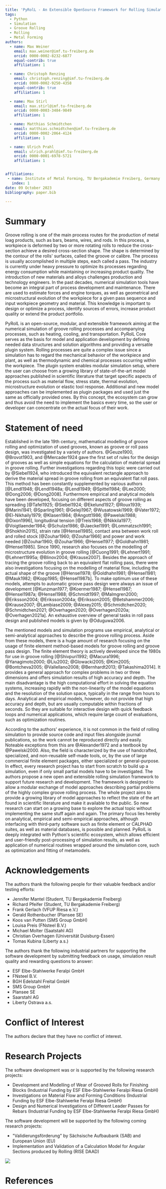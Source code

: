 ```yaml
---
title: 'PyRolL - An Extensible OpenSource Framework for Rolling Simulation'
tags:
  - Python
  - Simulation 
  - Groove Rolling
  - Rolling
  - Metal Forming
authors:
  - name: Max Weiner
    email: max.weiner@imf.tu-freiberg.de
    orcid: 0000-0002-8232-6877
    equal-contrib: true
    affiliation: 1

  - name: Christoph Renzing
    email: christoph.renzing@imf.tu-freiberg.de
    orcid: 0000-0002-9250-4358
    equal-contrib: true
    affiliation: 1

  - name: Max Stirl
    email: max.stirl@imf.tu-freiberg.de
    orcid: 0000-0003-3484-9849
    affiliation: 1

  - name: Matthias Schmidtchen
    email: matthias.schmidtchen@imf.tu-freiberg.de
    orcid: 0000-0002-2064-4124
    affiliation: 1

  - name: Ulrich Prahl
    email: ulrich.prahl@imf.tu-freiberg.de
    orcid: 0000-0001-6978-5721
    affiliation: 1


affiliations:
 - name: Institute of Metal Forming, TU Bergakademie Freiberg, Germany
   index: 1
date: 09 October 2023
bibliography: paper.bib

---
```


# Summary

Groove rolling is one of the main process routes for the production of metal loag products, such as bars, beams, wires, and rods.
In this process, a workpiece is deformed by two or more rotating rolls to reduce the cross-section achieve a desired cross-section shape.
The shape is determined by the contour of the rolls' surfaces, called the groove or calibre.
The process is usually accomplished in multiple steps, each called a pass.
The industry is currently under heavy pressure to optimize its processes regarding energy consumption while maintaining or increasing product quality.
The introduction of new materials and alloys challenges production and technology engineers.
In the past decades, numerical simulation tools have become an integral part of process development and maintenance.
There are used to estimate forces and engine torques, as well as geometrical and microstructural evolution of the workpiece for a given pass sequence and input workpiece geometry and material.
This knowledge is important to design or optimize a process, identify sources of errors, increase product quality or extend the product portfolio.

PyRolL is an open-source, modular, and extensible framework aiming at the numerical simulation of groove rolling processes and accompanying processes, such as heating, cooling, and transportation.
PyRolL Core serves as the basis for model and application development by defining needed data structures and solution algorithms and providing a versatile plugin system.
Rolling processes are quite a complex issue since a simulation has to regard the mechanical behavior of the workpiece and plant, as well as thermodynamic and chemical processes occurring within the workpiece.
The plugin system enables modular simulation setup, where the user can choose from a growing library of state-of-the-art model approaches published in scientific literature that target specific aspects of the process such as material flow, stress state, thermal evolution, microstructure evolution or elastic tool response.
Additional and new model approaches can be implemented as plugin packages and used just the same as officially provided ones.
By this concept, the ecosystem can grow and thus avoid the need to implement the basics every time, so the user or developer can concentrate on the actual focus of their work.

# Statement of need

Established in the late 19th century, mathematical modelling of groove rolling and optimization of used grooves, known as groove or roll pass design, was investigated by a variety of authors.
@Geuze1900, @Brovot1903, and @Mercader1924 gave the first set of rules for the design of grooves as well as simple equations for the calculation of material spread in groove rolling.
Further investigations regarding this topic were carried out by @Siebel1924, who introduced the equivalent rectangle approach to derive the material spread in groove rolling from an equivalent flat roll pass.
This method has been constantly supplemented by various authors [@Lendl1948; @Lendl1948a; @Lendl1949; @Spittel1984; @Lee2000; @Dong2006; @Dong2008].
Furthermore empirical and analytical models have been developed, focusing on different aspects of groove rolling as spreading [@Tafel1925; @Siebel1924; @Ekelund1927; @Roux1939; @Marini1941; @Sparling1961; @Geleji1967; @Wusatowski1969; @Vater1972; @El-Nikhaily1979; @Klasen1984; @Angott1986; @Pawelski1988; @Dixon1996], longitudinal tension [@Treis1968; @Nikkila1977; @Voigtlaender1984; @Schulze1986; @Jaeckel1991; @Lommatzsch1991; @Shokhin2015], strain rate [@Hensel1985], contact area between work roll and rolled stock [@Zouhar1960; @Zouhar1966] and power and work needed [@Zouhar1960; @Zouhar1966; @Hensel1977; @Goldhahn1981; @Hensel1985].
Since 1990, research also focuses on the modelling of microstructure evolution in groove rolling [@Cuong1991; @Lehnert1991; @Lehnert1995a; @Blinov2004; @Krause2007].
Besides the approach of tracing the groove rolling back to an equivalent flat rolling pass, there were also investigations focusing on the modelling of material flow, including the actual shape of the groove [@Hensel1978; @Goldhahn1981; @Hensel1981; @Mauk1982; @Kopp1985; @Hensel1987b].
To make optimum use of these models, attempts to automatic groove pass design were always an issue of development [@Kunzman1977; @Koermer1987; @Hensel1987; @Hensel1987a; @Hensel1988; @Schmidt1997; @Malmgren2000; @Eriksson2004; @Eriksson2004a; @Eriksson2005; @Betshammer2006; @Krause2007; @Lambiase2009; @Alexey2015; @Schmidtchen2020; @Schmidtchen2021; @Overhagen2020; @Overhagen2020a; @Overhagen2021a].
An exhaustive overview of general tasks in roll pass design and published models is given by @Oduguwa2006.

The mentioned models and simulation programs use empirical, analytical or semi-analytical approaches to describe the groove rolling process.
Aside from these models, there is a huge amount of research focusing on the usage of finite element method-based models for groove rolling and groove pass design.
The finite element theory is actively developed since the 1980s for use in groove rolling [@Shivpuri1992; @Macura1996; @Yanagimoto2000; @Liu2002; @Glowacki2005; @Kim2005; @Bontcheva2005; @Vallellano2008; @Bernhardt2013; @Takashima2014].
It provides a general approach for complex problems in two or three dimensions and offers simulation results of high accuracy and depth.
The main disadvantage is the high computational effort in solving the equation systems, increasing rapidly with the non-linearity of the model equations and the resolution of the solution space, typically in the range from hours to days.
Analytical and empirical models, however, do not provide that high accuracy and depth, but are usually computable within fractions of seconds.
So they are suitable for interactive design with quick feedback loops and numerical applications, which require large count of evaluations, such as optimization routines.

According to the authors' experience, it is not common in the field of rolling simulation to provide source code and input files alongside journal publications, so the work cannot be reproduced directly and easily.
Noteable exceptions from this are @Alexander1972 and a textbook by @Pawelski2000.
Also, the field is characterized by the use of handcrafted, specialized, and non-reusable self-made tools, or, by the use of large commercial finite element packages, either specialized or general-purpose.
In effect, every research project has to start from scratch to build up a simulation, even if only small partial models have to be investigated.
The authors propose a new open and extensible rolling simulation framework to support future research and development.
The framework is designed to allow a modular exchange of model approaches describing partial problems of the highly complex groove rolling process.
The whole project aims to provide a growing library of model approaches to reflect the state of the art found in scientific literature and make it available to the public.
So new research can start on a growing base to explore the actual topic without implementing the same stuff again and again.
The primary focus lies hereby on analytical, empirical and semi-empirical approaches, although interfacing with third-party software such as finite element or CALPHAD suites, as well as material databases, is possible and planned.
PyRolL is deeply integrated with Python's scientific ecosystem, which allows efficient and user-friendly post-processing of simulation results, as well as application of numerical routines wrapped around the simulation core, such as optimization and fitting of metamodels.

# Acknowledgements

The authors thank the following people for their valuable feedback and/or testing efforts:

- Jennifer Mantel (Student, TU Bergakademie Freiberg)
- Richard Pfeifer (Student, TU Bergakademie Freiberg)
- Frank Gerlach (VFUP Riesa e.V.)
- Gerald Rothenbucher (Plansee SE)
- Koos van Putten (SMS Group GmbH)
- Louisa Preis (FNsteel B.V.)
- Michael Molter (Saatstahl AG)
- Christian Overhagen (Universität Duisburg-Essen)
- Tomas Kubina (Liberty a.s.)

The authors thank the following industrial partners for supporting the software development by submitting feedback on usage, simulation result quality and rewarding questions to answer:

- ESF Elbe-Stahlwerke Feralpi GmbH
- FNsteel B.V.
- BGH Edelstahl Freital GmbH
- SMS Group GmbH
- Plansee SE
- Saarstahl AG
- Liberty Ostrava a.s.

# Conflict of Interest

The authors declare that they have no conflict of interest.

# Research Projects

The software development was or is supported by the following research projects:

- Development and Modelling of Wear of Grooved Rolls for Finishing Blocks (Industrial Funding by ESF Elbe-Stahlwerke Feralpi Riesa GmbH)
- Investigations on Material Flow and Forming Conditions (Industrial Funding by ESF Elbe-Stahlwerke Feralpi Riesa GmbH)
- Design and Numerical Investigations of Different Leader Passes for Rebars (Industrial Funding by ESF Elbe-Stahlwerke Feralpi Riesa GmbH)

The software development will be supported by the following coming research projects:

- "Validierungsförderung" by Sächsische Aufbaubank (SAB) and European Union (EU)
- Implementation and Validation of a Calculation Model for Angular Sections produced by Rolling (RISE DAAD)

![](EFRE-ESF_LO_Kombination_EU-Logo_FreistaatSachsen_H_ENG_RGB.png)

# References
